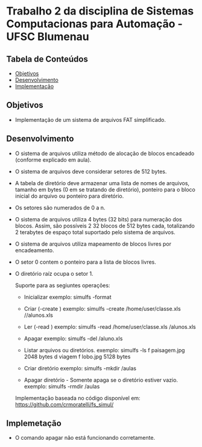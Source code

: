 # Trabalho 2 da disciplina de Sistemas Computacionas para Automação - UFSC Blumenau

## Tabela de Conteúdos 
- [Objetivos](#objetivos)
- [Desenvolvimento](#desenvolvimento)
- [Implementação](#implementação)

## Objetivos

- Implementação de um sistema de arquivos FAT simplificado.

## Desenvolvimento

 - O sistema de arquivos utiliza método de alocação de blocos encadeado (conforme
explicado em aula).
- O sistema de arquivos deve considerar setores de 512 bytes.
- A tabela de diretório deve armazenar uma lista de nomes de arquivos, tamanho em
bytes (0 em se tratando de diretório), ponteiro para o bloco inicial do arquivo ou
ponteiro para diretório.
- Os setores são numerados de 0 a n.
- O sistema de arquivos utiliza 4 bytes (32 bits) para numeração dos blocos.
Assim, são possíveis 2 32 blocos de 512 bytes cada, totalizando 2 terabytes de
espaço total suportado pelo sistema de arquivos.
- O sistema de arquivos utiliza mapeamento de blocos livres por encadeamento.
- O setor 0 contem o ponteiro para a lista de blocos livres.
- O diretório raíz ocupa o setor 1.

  Suporte para as segiuntes operações:
  
  - Inicializar
       exemplo: simulfs -format <tamanho em megabytes>
 
  - Criar (-create <arquivo original> <destino no sistema virtual>)
       exemplo: simulfs -create /home/user/classe.xls /<caminho>/alunos.xls
 
  - Ler (-read <arquivo no disco> <caminho no sistema virtual> )
       exemplo: simulfs -read /home/user/classe.xls <caminho>/alunos.xls 
 
  - Apagar
       exemplo: simulfs -del <caminho>/aluno.xls
 
  - Listar arquivos ou diretórios.
       exemplo: simulfs -ls <caminho>
            f paisagem.jpg    2048 bytes
            d viagem
            f lobo.jpg        5128 bytes 
 
  - Criar diretório
       exemplo: simulfs -mkdir <caminho>/aulas
        
  - Apagar diretório - Somente apaga se o diretório estiver vazio.
       exemplo: simulfs -rmdir <caminho>/aulas
  
  Implementação baseada no código disponível em: https://github.com/crmoratelli/fs_simul/
  
  
## Implemetação
  - O comando apagar não está funcionando corretamente.



